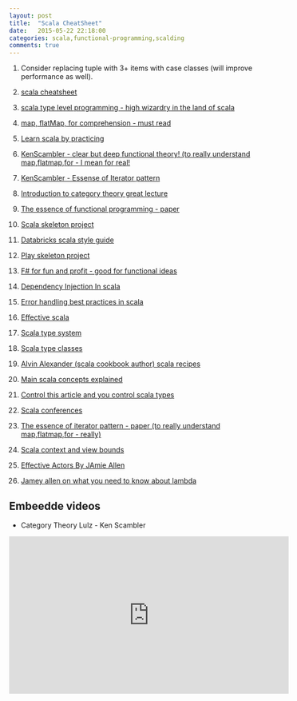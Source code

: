 ```yaml
---
layout: post
title:  "Scala CheatSheet"
date:   2015-05-22 22:18:00
categories: scala,functional-programming,scalding
comments: true
---
```

1. Consider replacing tuple with 3+ items with case classes (will improve performance as well).

1. [scala cheatsheet](https://www.coursera.org/learn/progfun2/supplement/BDqfw/cheat-sheet)
1. [scala type level programming - high wizardry in the land of scala](https://vimeo.com/28793245)
1. [map, flatMap, for comprehension - must read](http://stackoverflow.com/questions/14598990/confused-with-the-for-comprehension-to-flatmap-map-transformation)
1. [Learn scala by practicing](http://scala-exercises.47deg.com/)
1. [KenScambler - clear but deep functional theory! (to really understand map,flatmap,for - I mean for real!](https://twitter.com/KenScambler)
1. [KenScambler - Essense of Iterator pattern](https://github.com/kenbot/MSUG-Essence-Iterator-Pattern)
1. [Introduction to category theory great lecture](https://www.youtube.com/watch?v=jDhMDgU7Koc)
1. [The essence of functional programming - paper](http://www.eliza.ch/doc/wadler92essence_of_FP.pdf)
1. [Scala skeleton project](https://github.com/marconilanna/scala-boilerplate)
1. [Databricks scala style guide](https://github.com/databricks/scala-style-guide)
1. [Play skeleton project](https://github.com/marconilanna/play-bootstrap)
1. [F# for fun and profit - good for functional ideas](http://fsharpforfunandprofit.com/)
1. [Dependency Injection In scala](http://di-in-scala.github.io/)
1. [Error handling best practices in scala](https://tersesystems.com/2012/12/27/error-handling-in-scala/)
1. [Effective scala](http://twitter.github.io/effectivescala/)
1. [Scala type system](http://ktoso.github.io/scala-types-of-types/)
1. [Scala type classes](http://danielwestheide.com/blog/2013/02/06/the-neophytes-guide-to-scala-part-12-type-classes.html)
1. [Alvin Alexander (scala cookbook author) scala recipes](http://alvinalexander.com/scala)
1. [Main scala concepts explained](http://naildrivin5.com/scalatour/)
1. [Control this article and you control scala types](https://tpolecat.github.io/2015/04/29/f-bounds.html)
1. [Scala conferences](http://lanyrd.com/topics/scala/)
1. [The essence of iterator pattern - paper (to really understand map,flatmap,for - really)](https://www.cs.ox.ac.uk/jeremy.gibbons/publications/iterator.pdf)
1. [Scala context and view bounds](http://stackoverflow.com/questions/4465948/what-are-scala-context-and-view-bounds)
1. [Effective Actors By JAmie Allen](https://vimeo.com/65556264)
1. [Jamey allen on what you need to know about lambda](http://www.slideshare.net/jaxLondonConference/what-you-need-to-know-about-lambdas-jamie-allen-typesafe)

## Embeedde videos

* Category Theory Lulz - Ken Scambler
<iframe width="560" height="315" src="https://www.youtube.com/embed/jDhMDgU7Koc" frameborder="0" allowfullscreen></iframe>
